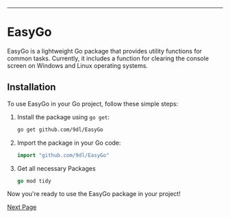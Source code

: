 
---

# EasyGo

EasyGo is a lightweight Go package that provides utility functions for common tasks. Currently, it includes a function for clearing the console screen on Windows and Linux operating systems.

## Installation

To use EasyGo in your Go project, follow these simple steps:

1. Install the package using `go get`:

   ```bash
   go get github.com/9dl/EasyGo
   ```

2. Import the package in your Go code:

   ```go
   import "github.com/9dl/EasyGo"
   ```

3. Get all necessary Packages
   ```go
   go mod tidy
   ```

Now you're ready to use the EasyGo package in your project!

[Next Page](/docs/Clear.md)
